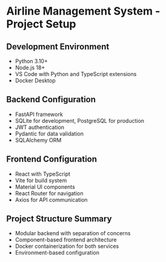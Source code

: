 # Airline Management System - Project Setup

## Development Environment
- Python 3.10+
- Node.js 18+
- VS Code with Python and TypeScript extensions
- Docker Desktop

## Backend Configuration
- FastAPI framework
- SQLite for development, PostgreSQL for production
- JWT authentication
- Pydantic for data validation
- SQLAlchemy ORM

## Frontend Configuration
- React with TypeScript
- Vite for build system
- Material UI components
- React Router for navigation
- Axios for API communication

## Project Structure Summary
- Modular backend with separation of concerns
- Component-based frontend architecture
- Docker containerization for both services
- Environment-based configuration